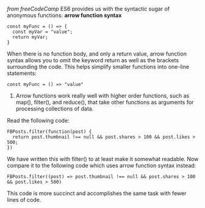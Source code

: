 _from freeCodeCamp_
ES6 provides us with the syntactic sugar of anonymous functions: **arrow function syntax**
```
const myFunc = () => {
  const myVar = "value";
  return myVar;
}
```
When there is no function body, and only a return value, arrow function syntax allows you to omit the keyword return as well as the brackets surrounding the code. This helps simplify smaller functions into one-line statements:
```
const myFunc = () => "value"
```
1. Arrow functions work really well with higher order functions, such as map(), filter(), and reduce(), that take other functions as arguments for processing collections of data.

Read the following code:
```
FBPosts.filter(function(post) {
  return post.thumbnail !== null && post.shares > 100 && post.likes > 500;
})
```
We have written this with filter() to at least make it somewhat readable. Now compare it to the following code which uses arrow function syntax instead:
```
FBPosts.filter((post) => post.thumbnail !== null && post.shares > 100 && post.likes > 500)
```
This code is more succinct and accomplishes the same task with fewer lines of code.

